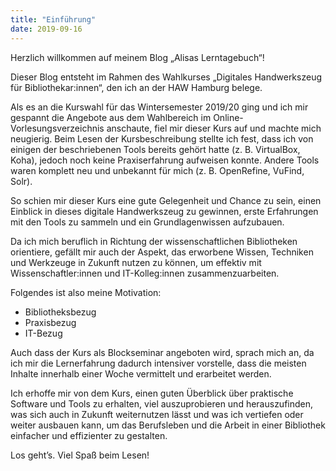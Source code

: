 ```yaml
---
title: "Einführung"
date: 2019-09-16
---
```


Herzlich willkommen auf meinem Blog „Alisas Lerntagebuch“!

Dieser Blog entsteht im Rahmen des Wahlkurses „Digitales Handwerkszeug für Bibliothekar:innen“, den ich an der HAW Hamburg belege.

Als es an die Kurswahl für das Wintersemester 2019/20 ging und ich mir gespannt die Angebote aus dem Wahlbereich im Online-Vorlesungsverzeichnis anschaute, fiel mir dieser Kurs auf und machte mich neugierig. Beim Lesen der Kursbeschreibung stellte ich fest, dass ich von einigen der beschriebenen Tools bereits gehört hatte (z. B. VirtualBox, Koha), jedoch noch keine Praxiserfahrung aufweisen konnte. Andere Tools waren komplett neu und unbekannt für mich (z. B. OpenRefine, VuFind, Solr). 

So schien mir dieser Kurs eine gute Gelegenheit und Chance zu sein, einen Einblick in dieses digitale Handwerkszeug zu gewinnen, erste Erfahrungen mit den Tools zu sammeln und ein Grundlagenwissen aufzubauen.

Da ich mich beruflich in Richtung der wissenschaftlichen Bibliotheken orientiere, gefällt mir auch der Aspekt, das erworbene Wissen, Techniken und Werkzeuge in Zukunft nutzen zu können, um effektiv mit Wissenschaftler:innen und IT-Kolleg:innen zusammenzuarbeiten. 

Folgendes ist also meine Motivation:
-	Bibliotheksbezug
-	Praxisbezug
-	IT-Bezug

Auch dass der Kurs als Blockseminar angeboten wird, sprach mich an, da ich mir die Lernerfahrung dadurch intensiver vorstelle, dass die meisten Inhalte innerhalb einer Woche vermittelt und erarbeitet werden.  

Ich erhoffe mir von dem Kurs, einen guten Überblick über praktische Software und Tools zu erhalten, viel auszuprobieren und herauszufinden, was sich auch in Zukunft weiternutzen lässt und was ich vertiefen oder weiter ausbauen kann, um das Berufsleben und die Arbeit in einer Bibliothek einfacher und effizienter zu gestalten. 

Los geht’s. Viel Spaß beim Lesen!
